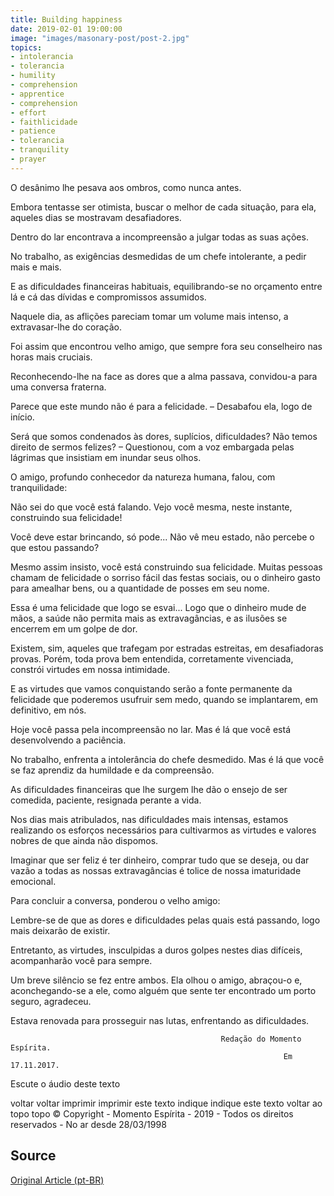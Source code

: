 ```yaml
---
title: Building happiness
date: 2019-02-01 19:00:00
image: "images/masonary-post/post-2.jpg"
topics: 
- intolerancia
- tolerancia
- humility
- comprehension
- apprentice
- comprehension
- effort
- faithlicidade
- patience
- tolerancia
- tranquility
- prayer
---
```


O desânimo lhe pesava aos ombros, como nunca antes.

Embora tentasse ser otimista, buscar o melhor de cada situação, para ela,
aqueles dias se mostravam desafiadores.

Dentro do lar encontrava a incompreensão a julgar todas as suas ações.

No trabalho, as exigências desmedidas de um chefe intolerante, a pedir mais e
mais.

E as dificuldades financeiras habituais, equilibrando-se no orçamento entre lá
e cá das dívidas e compromissos assumidos.

Naquele dia, as aflições pareciam tomar um volume mais intenso, a
extravasar-lhe do coração.

Foi assim que encontrou velho amigo, que sempre fora seu conselheiro nas horas
mais cruciais.

Reconhecendo-lhe na face as dores que a alma passava, convidou-a para uma
conversa fraterna.

Parece que este mundo não é para a felicidade. – Desabafou ela, logo de início.

Será que somos condenados às dores, suplícios, dificuldades? Não temos direito
de sermos felizes? – Questionou, com a voz embargada pelas lágrimas que
insistiam em inundar seus olhos.

O amigo, profundo conhecedor da natureza humana, falou, com tranquilidade:

Não sei do que você está falando. Vejo você mesma, neste instante, construindo
sua felicidade!

Você deve estar brincando, só pode... Não vê meu estado, não percebe o que
estou passando?

Mesmo assim insisto, você está construindo sua felicidade. Muitas pessoas
chamam de felicidade o sorriso fácil das festas sociais, ou o dinheiro gasto
para amealhar bens, ou a quantidade de posses em seu nome.

Essa é uma felicidade que logo se esvai... Logo que o dinheiro mude de mãos, a
saúde não permita mais as extravagâncias, e as ilusões se encerrem em um golpe
de dor.

Existem, sim, aqueles que trafegam por estradas estreitas, em desafiadoras
provas. Porém, toda prova bem entendida, corretamente vivenciada, constrói
virtudes em nossa intimidade.

E as virtudes que vamos conquistando serão a fonte permanente da felicidade que
poderemos usufruir sem medo, quando se implantarem, em definitivo, em nós.

Hoje você passa pela incompreensão no lar. Mas é lá que você está desenvolvendo
a paciência.

No trabalho, enfrenta a intolerância do chefe desmedido. Mas é lá que você se
faz aprendiz da humildade e da compreensão.

As dificuldades financeiras que lhe surgem lhe dão o ensejo de ser comedida,
paciente, resignada perante a vida.

Nos dias mais atribulados, nas dificuldades mais intensas, estamos realizando
os esforços necessários para cultivarmos as virtudes e valores nobres de que
ainda não dispomos.

Imaginar que ser feliz é ter dinheiro, comprar tudo que se deseja, ou dar vazão
a todas as nossas extravagâncias é tolice de nossa imaturidade emocional.

Para concluir a conversa, ponderou o velho amigo:

Lembre-se de que as dores e dificuldades pelas quais está passando, logo mais
deixarão de existir.

Entretanto, as virtudes, insculpidas a duros golpes nestes dias difíceis,
acompanharão você para sempre.

Um breve silêncio se fez entre ambos. Ela olhou o amigo, abraçou-o e,
aconchegando-se a ele, como alguém que sente ter encontrado um porto seguro,
agradeceu.

Estava renovada para prosseguir nas lutas, enfrentando as dificuldades.

                                                   Redação do Momento Espírita.
                                                                 Em 17.11.2017.

 

Escute o áudio deste texto

voltar voltar imprimir imprimir este texto indique indique este texto
voltar ao topo topo
© Copyright - Momento Espírita - 2019 - Todos os direitos reservados - No ar
desde 28/03/1998

## Source


[Original Article (pt-BR)](http://www.momento.com.br/pt/ler_texto.php?id=5264)
